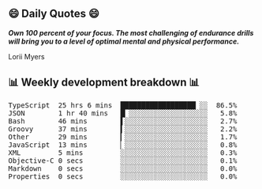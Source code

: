 ## 😄 Daily Quotes 😄

_**Own 100 percent of your focus. The most challenging of endurance drills will bring you to a level of optimal mental and physical performance.**_

Lorii Myers



## 📊 Weekly development breakdown 📊

<pre>TypeScript  25 hrs 6 mins  ██████████████████▏░░  86.5%
JSON        1 hr 40 mins   █▏░░░░░░░░░░░░░░░░░░░   5.8%
Bash        46 mins        ▌░░░░░░░░░░░░░░░░░░░░   2.7%
Groovy      37 mins        ▍░░░░░░░░░░░░░░░░░░░░   2.2%
Other       29 mins        ▎░░░░░░░░░░░░░░░░░░░░   1.7%
JavaScript  13 mins        ▏░░░░░░░░░░░░░░░░░░░░   0.8%
XML         5 mins         ░░░░░░░░░░░░░░░░░░░░░   0.3%
Objective-C 0 secs         ░░░░░░░░░░░░░░░░░░░░░   0.1%
Markdown    0 secs         ░░░░░░░░░░░░░░░░░░░░░   0.0%
Properties  0 secs         ░░░░░░░░░░░░░░░░░░░░░   0.0%</pre>